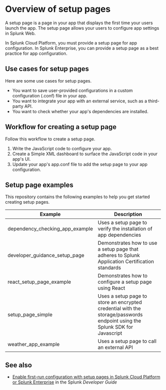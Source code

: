 # Overview of setup pages

A setup page is a page in your app that displays the first time your users launch the app. The setup page allows your users to configure app settings in Splunk Web.

In Splunk Cloud Platform, you must provide a setup page for app configuration. In Splunk Enterprise, you can provide a setup page as a best practice for app configuration.

## Use cases for setup pages

Here are some use cases for setup pages.

* You want to save user-provided configurations in a custom configuration (.conf) file in your app.
* You want to integrate your app with an external service, such as a third-party API.
* You want to check whether your app's dependencies are installed.

## Workflow for creating a setup page

Follow this workflow to create a setup page.

1. Write the JavaScript code to configure your app.
2. Create a Simple XML dashboard to surface the JavaScript code in your app's UI.
3. Update your app's app.conf file to add the setup page to your app configuration.

## Setup page examples

This repository contains the following examples to help you get started creating setup pages.

| Example                         | Description                                                                                                                |
|---------------------------------|----------------------------------------------------------------------------------------------------------------------------|
| dependency_checking_app_example | Uses a setup page to verify the installation of app dependencies                                                           |
| developer_guidance_setup_page   | Demonstrates how to use a setup page that adheres to Splunk Application Certification standards                            |
| react_setup_page_example        | Demonstrates how to configure a setup page using React                                                                     |
| setup_page_simple               | Uses a setup page to store an encrypted credential with the storage/passwords endpoint using the Splunk SDK for Javascript |
| weather_app_example             | Uses a setup page to call an external API                                                                                  |

## See also

* [Enable first-run configuration with setup pages in Splunk Cloud Platform or Splunk Enterprise](https://dev.splunk.com/enterprise/docs/developapps/manageknowledge/setuppage) in the Splunk *Developer Guide*